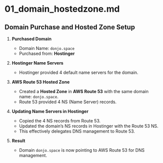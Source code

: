 # 01_domain_hostedzone.md

## Domain Purchase and Hosted Zone Setup

1. **Purchased Domain**  
   - Domain Name: `donjo.space`  
   - Purchased from: **Hostinger**

2. **Hostinger Name Servers**  
   - Hostinger provided 4 default name servers for the domain.

3. **AWS Route 53 Hosted Zone**  
   - Created a **Hosted Zone** in **AWS Route 53** with the same domain name: `donjo.space`.  
   - Route 53 provided 4 NS (Name Server) records.

4. **Updating Name Servers in Hostinger**  
   - Copied the 4 NS records from Route 53.  
   - Updated the domain’s NS records in Hostinger with the Route 53 NS.  
   - This effectively delegates DNS management to Route 53.

5. **Result**  
   - Domain `donjo.space` is now pointing to AWS Route 53 for DNS management.
